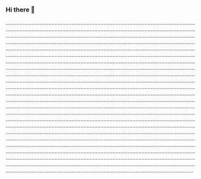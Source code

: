 ### Hi there 👋

...............................................................................................................................................................................................................................................................................................................................................................................................................................................................................................................................................................................................................................................................................................................................................................................................................................................................................................................................................................................................................................................................................................................................................................................................................................................................................................................................................................................................................................................................................................................................................................................................................................................................................................................................................................................................................................................................................................................................................................................................................................................................................................................................................................................................................................................................................................................................................................................................................................................................................................................................................................................................................................................................................................................................................................................................................................................................................................................................................................................................................................................................................................